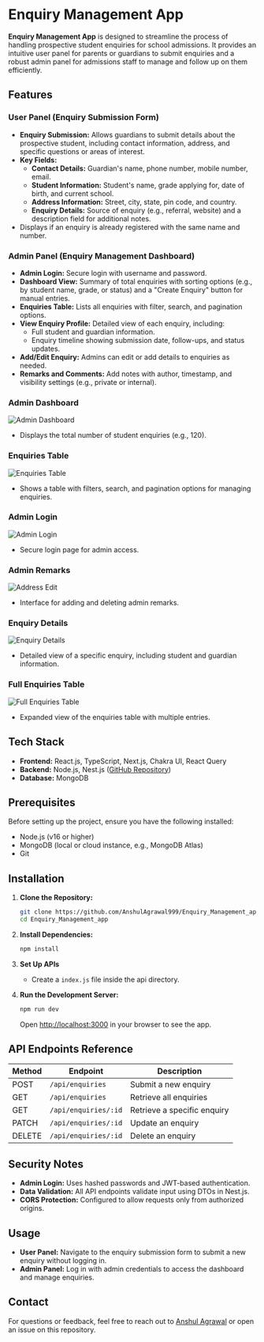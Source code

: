 # Enquiry Management App

**Enquiry Management App** is designed to streamline the process of handling prospective student enquiries for school admissions. It provides an intuitive user panel for parents or guardians to submit enquiries and a robust admin panel for admissions staff to manage and follow up on them efficiently.

## Features

### User Panel (Enquiry Submission Form)

- **Enquiry Submission:** Allows guardians to submit details about the prospective student, including contact information, address, and specific questions or areas of interest.
- **Key Fields:**
  - **Contact Details:** Guardian's name, phone number, mobile number, email.
  - **Student Information:** Student's name, grade applying for, date of birth, and current school.
  - **Address Information:** Street, city, state, pin code, and country.
  - **Enquiry Details:** Source of enquiry (e.g., referral, website) and a description field for additional notes.
- Displays if an enquiry is already registered with the same name and number.

### Admin Panel (Enquiry Management Dashboard)

- **Admin Login:** Secure login with username and password.
- **Dashboard View:** Summary of total enquiries with sorting options (e.g., by student name, grade, or status) and a "Create Enquiry" button for manual entries.
- **Enquiries Table:** Lists all enquiries with filter, search, and pagination options.
- **View Enquiry Profile:** Detailed view of each enquiry, including:
  - Full student and guardian information.
  - Enquiry timeline showing submission date, follow-ups, and status updates.
- **Add/Edit Enquiry:** Admins can edit or add details to enquiries as needed.
- **Remarks and Comments:** Add notes with author, timestamp, and visibility settings (e.g., private or internal).

### Admin Dashboard

![Admin Dashboard](public/Images/Screenshot%20(719).png)

- Displays the total number of student enquiries (e.g., 120).

### Enquiries Table

![Enquiries Table](public/Images/Screenshot%20(718).png)

- Shows a table with filters, search, and pagination options for managing enquiries.

### Admin Login

![Admin Login](public/Images/Screenshot%20(723).png)

- Secure login page for admin access.

### Admin Remarks

![Address Edit](public/Images/Screenshot%20(722).png)

- Interface for adding and deleting admin remarks.

### Enquiry Details

![Enquiry Details](public/Images/Screenshot%20(721).png)

- Detailed view of a specific enquiry, including student and guardian information.

### Full Enquiries Table

![Full Enquiries Table](public/Images/Screenshot%20(720).png)

- Expanded view of the enquiries table with multiple entries.

## Tech Stack

- **Frontend:** React.js, TypeScript, Next.js, Chakra UI, React Query  
- **Backend:** Node.js, Nest.js ([GitHub Repository](https://github.com/AnshulAgrawal999/school_enquiry_backend))
- **Database:** MongoDB  

## Prerequisites

Before setting up the project, ensure you have the following installed:

- Node.js (v16 or higher)
- MongoDB (local or cloud instance, e.g., MongoDB Atlas)
- Git

## Installation

1. **Clone the Repository:**

   ```bash
   git clone https://github.com/AnshulAgrawal999/Enquiry_Management_app.git
   cd Enquiry_Management_app
   ```

2. **Install Dependencies:**

   ```bash
   npm install
   ```

3. **Set Up APIs**
   - Create a `index.js` file inside the api directory.

4. **Run the Development Server:**

   ```bash
   npm run dev
   ```

   Open [http://localhost:3000](http://localhost:3000) in your browser to see the app.

## API Endpoints Reference

| Method | Endpoint          | Description                         |
|--------|------------------|-------------------------------------|
| POST   | `/api/enquiries`  | Submit a new enquiry               |
| GET    | `/api/enquiries`  | Retrieve all enquiries             |
| GET    | `/api/enquiries/:id` | Retrieve a specific enquiry      |
| PATCH  | `/api/enquiries/:id` | Update an enquiry                |
| DELETE | `/api/enquiries/:id` | Delete an enquiry                |

## Security Notes

- **Admin Login:** Uses hashed passwords and JWT-based authentication.
- **Data Validation:** All API endpoints validate input using DTOs in Nest.js.
- **CORS Protection:** Configured to allow requests only from authorized origins.

## Usage

- **User Panel:** Navigate to the enquiry submission form to submit a new enquiry without logging in.
- **Admin Panel:** Log in with admin credentials to access the dashboard and manage enquiries.

## Contact

For questions or feedback, feel free to reach out to [Anshul Agrawal](https://github.com/AnshulAgrawal999) or open an issue on this repository.
